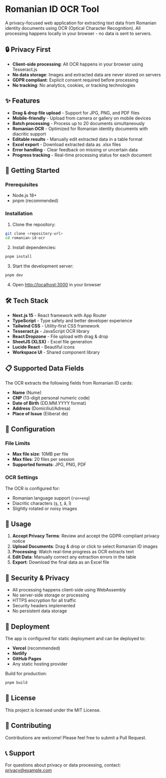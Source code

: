 # Romanian ID OCR Tool

A privacy-focused web application for extracting text data from Romanian identity documents using OCR (Optical Character Recognition). All processing happens locally in your browser - no data is sent to servers.

## 🔒 Privacy First

- **Client-side processing**: All OCR happens in your browser using Tesseract.js
- **No data storage**: Images and extracted data are never stored on servers
- **GDPR compliant**: Explicit consent required before processing
- **No tracking**: No analytics, cookies, or tracking technologies

## ✨ Features

- **Drag & drop file upload** - Support for JPG, PNG, and PDF files
- **Mobile-friendly** - Upload from camera or gallery on mobile devices
- **Batch processing** - Process up to 20 documents simultaneously
- **Romanian OCR** - Optimized for Romanian identity documents with diacritic support
- **Editable results** - Manually edit extracted data in a table format
- **Excel export** - Download extracted data as .xlsx files
- **Error handling** - Clear feedback on missing or uncertain data
- **Progress tracking** - Real-time processing status for each document

## 🚀 Getting Started

### Prerequisites

- Node.js 18+ 
- pnpm (recommended)

### Installation

1. Clone the repository:
```bash
git clone <repository-url>
cd romanian-id-ocr
```

2. Install dependencies:
```bash
pnpm install
```

3. Start the development server:
```bash
pnpm dev
```

4. Open [http://localhost:3000](http://localhost:3000) in your browser

## 🛠️ Tech Stack

- **Next.js 15** - React framework with App Router
- **TypeScript** - Type safety and better developer experience
- **Tailwind CSS** - Utility-first CSS framework
- **Tesseract.js** - JavaScript OCR library
- **React Dropzone** - File upload with drag & drop
- **SheetJS (XLSX)** - Excel file generation
- **Lucide React** - Beautiful icons
- **Workspace UI** - Shared component library

## 📋 Supported Data Fields

The OCR extracts the following fields from Romanian ID cards:

- **Name** (Nume)
- **CNP** (13-digit personal numeric code)
- **Date of Birth** (DD.MM.YYYY format)
- **Address** (Domiciliul/Adresa)
- **Place of Issue** (Eliberat de)

## 🔧 Configuration

### File Limits

- **Max file size**: 10MB per file
- **Max files**: 20 files per session
- **Supported formats**: JPG, PNG, PDF

### OCR Settings

The OCR is configured for:
- Romanian language support (`ron+eng`)
- Diacritic characters (ș, ț, ă, î)
- Slightly rotated or noisy images

## 📱 Usage

1. **Accept Privacy Terms**: Review and accept the GDPR-compliant privacy notice
2. **Upload Documents**: Drag & drop or click to select Romanian ID images
3. **Processing**: Watch real-time progress as OCR extracts text
4. **Edit Data**: Manually correct any extraction errors in the table
5. **Export**: Download the final data as an Excel file

## 🔐 Security & Privacy

- All processing happens client-side using WebAssembly
- No server-side storage or processing
- HTTPS encryption for all traffic
- Security headers implemented
- No persistent data storage

## 🚀 Deployment

The app is configured for static deployment and can be deployed to:

- **Vercel** (recommended)
- **Netlify**
- **GitHub Pages**
- Any static hosting provider

Build for production:
```bash
pnpm build
```

## 📄 License

This project is licensed under the MIT License.

## 🤝 Contributing

Contributions are welcome! Please feel free to submit a Pull Request.

## 📞 Support

For questions about privacy or data processing, contact: privacy@example.com

